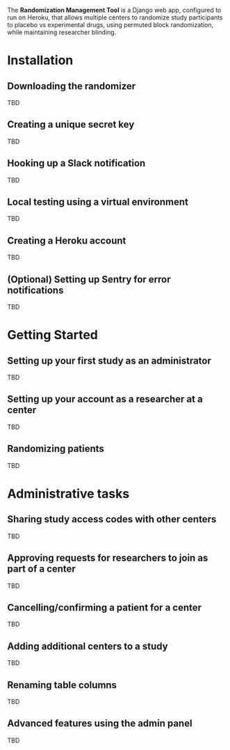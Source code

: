 The **Randomization Management Tool** is a Django web app, configured to run on Heroku, that allows multiple centers to randomize study participants to placebo vs experimental drugs, using permuted block randomization, while maintaining researcher blinding.

# Installation

## Downloading the randomizer

TBD

## Creating a unique secret key

TBD

## Hooking up a Slack notification

TBD

## Local testing using a virtual environment

TBD

## Creating a Heroku account

TBD

## (Optional) Setting up Sentry for error notifications

TBD

# Getting Started

## Setting up your first study as an administrator

TBD

## Setting up your account as a researcher at a center

TBD

## Randomizing patients

TBD

# Administrative tasks

## Sharing study access codes with other centers

TBD

## Approving requests for researchers to join as part of a center

TBD

## Cancelling/confirming a patient for a center

TBD

## Adding additional centers to a study

TBD

## Renaming table columns

TBD

## Advanced features using the admin panel

TBD
